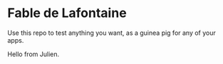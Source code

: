 # Fable de Lafontaine

Use this repo to test anything you want, as a guinea pig for any of your apps.

Hello from Julien.

